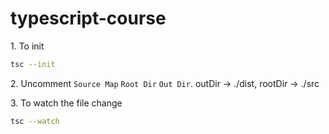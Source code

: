 # typescript-course

1\. To init

```bash
tsc --init
```

2\. Uncomment `Source Map` `Root Dir` `Out Dir`. outDir -> ./dist, rootDir -> ./src

3\. To watch the file change

```bash
tsc --watch
```
